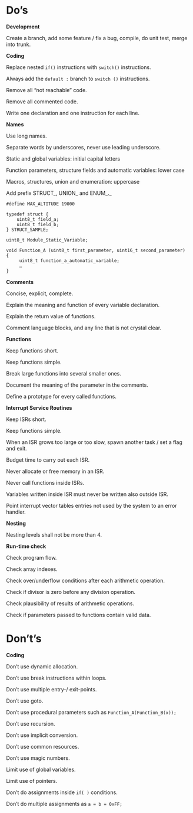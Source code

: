 # Do’s #

**Development**

Create a branch, add some feature / fix a bug, compile, do unit test, merge into trunk.

**Coding**

Replace nested `if()` instructions with `switch()` instructions.

Always add the  `default :` branch to `switch ()` instructions.

Remove all “not reachable” code.

Remove all commented code.

Write one declaration and one instruction for each line.

**Names**

Use long names.

Separate words by underscores, never use leading underscore.

Static and global variables: initial capital letters

Function parameters, structure fields and automatic variables: lower case

Macros, structures, union and enumeration: uppercase

Add prefix STRUCT_, UNION_ and ENUM_._

```
#define MAX_ALTITUDE 19000 

typedef struct {
    uint8_t field_a;
    uint8_t field_b;
} STRUCT_SAMPLE;

uint8_t Module_Static_Variable;

void Function_A (uint8_t first_parameter, uint16_t second_parameter)
{
     uint8_t function_a_automatic_variable;
     …
}
```

**Comments**

Concise, explicit, complete.

Explain the meaning and function of every variable declaration.

Explain the return value of functions.

Comment language blocks, and any line that is not crystal clear.

**Functions**

Keep functions short.

Keep functions simple.

Break large functions into several smaller ones.

Document the meaning of the parameter in the comments.

Define a prototype for every called functions.

**Interrupt Service Routines**

Keep ISRs short.

Keep functions simple.

When an ISR grows too large or too slow, spawn another task / set a flag and
exit.

Budget time to carry out each ISR.

Never allocate or free memory in an ISR.

Never call functions inside ISRs.

Variables written inside ISR must never be written also outside ISR.

Point interrupt vector tables entries not used by the system to an error
handler.

**Nesting**

Nesting levels shall not be more than 4.

**Run-time check**

Check program flow.

Check array indexes.

Check over/underflow conditions after each arithmetic operation.

Check if divisor is zero before any division operation.

Check plausibility of results of arithmetic operations.

Check if parameters passed to functions contain valid data.

# Don’t’s #

**Coding**

Don’t use dynamic allocation.

Don’t use break instructions within loops.

Don’t use multiple entry-/ exit-points.

Don’t use goto.

Don’t use procedural parameters such as `Function_A(Function_B(x));`

Don’t use recursion.

Don’t use implicit conversion.

Don’t use common resources.

Don’t use magic numbers.

Limit use of global variables.

Limit use of pointers.

Don’t do assignments inside `if( )` conditions.

Don’t do multiple assignments as `a = b = 0xFF;`